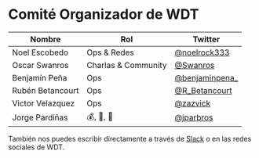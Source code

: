 # Comité Organizador de WDT

| Nombre | Rol | Twitter |
|--------|-----|----------|
| Noel Escobedo | Ops & Redes | [@noelrock333](https://twitter.com/noelrock333) |
| Oscar Swanros | Charlas & Community | [@Swanros](https://twitter.com/Swanros) |
| Benjamín Peña | Ops | [@benjaminpena_](https://twitter.com/benjaminpena_) |
| Rubén Betancourt | Ops | [@R_Betancourt](https://twitter.com/R_Betancourt) |
| Victor Velazquez | Ops | [@zazvick](https://twitter.com/Zazvick) |
| Jorge Pardiñas | 💰, 🍻, 🍕 | [@jparbros](https://twitter.com/jparbros) |

También nos puedes escribir directamente a través de [Slack](https://github.com/OscarSwanros/colima-dev/tree/master/slack) o en las redes sociales de WDT. 